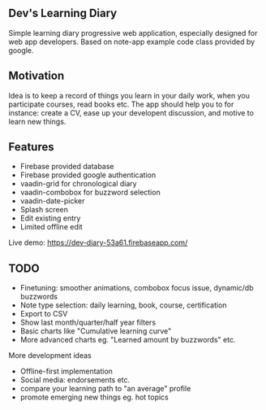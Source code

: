 Dev's Learning Diary
--------------------

Simple learning diary progressive web application, especially designed for web app developers. Based on note-app example code class provided by google.

Motivation
----------
Idea is to keep a record of things you learn in your daily work, when you participate courses, read books etc. The app should help you to for instance: create a CV, ease up your developent discussion, and motive to learn new things.

Features
--------
 * Firebase provided database
 * Firebase provided google authentication
 * vaadin-grid for chronological diary
 * vaadin-combobox for buzzword selection
 * vaadin-date-picker 
 * Splash screen
 * Edit existing entry
 * Limited offline edit

Live demo: https://dev-diary-53a61.firebaseapp.com/

TODO
----
 
 * Finetuning: smoother animations, combobox focus issue, dynamic/db buzzwords
 * Note type selection: daily learning, book, course, certification
 * Export to CSV
 * Show last month/quarter/half year filters
 * Basic charts like "Cumulative learning curve"
 * More advanced charts eg. "Learned amount by buzzwords" etc.

More development ideas
 * Offline-first implementation
 * Social media: endorsements etc. 
 * compare your learning path to "an average" profile
 * promote emerging new things eg. hot topics
